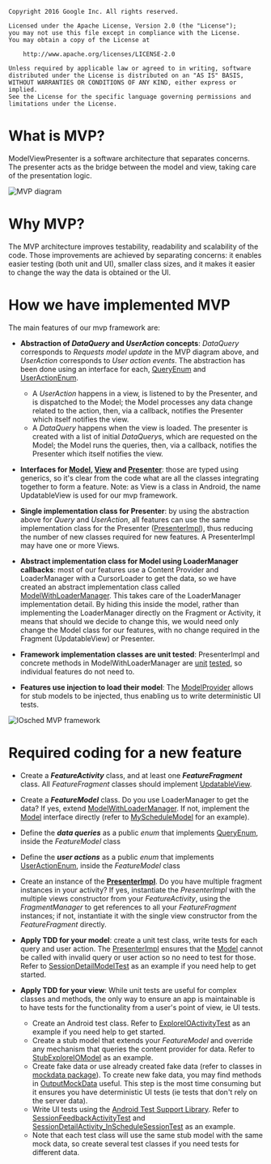    Copyright 2016 Google Inc. All rights reserved.

    Licensed under the Apache License, Version 2.0 (the "License");
    you may not use this file except in compliance with the License.
    You may obtain a copy of the License at

        http://www.apache.org/licenses/LICENSE-2.0

    Unless required by applicable law or agreed to in writing, software
    distributed under the License is distributed on an "AS IS" BASIS,
    WITHOUT WARRANTIES OR CONDITIONS OF ANY KIND, either express or implied.
    See the License for the specific language governing permissions and
    limitations under the License.


# What is MVP?

ModelViewPresenter is a software architecture that separates concerns. The presenter acts as the 
bridge between the model and view, taking care of the presentation logic.

![MVP diagram](images/mvp-diagram.png "MVP diagram")
        
# Why MVP?

The MVP architecture improves testability, readability and scalability of the code. Those 
improvements are achieved by separating concerns: it enables easier testing (both unit and UI), 
smaller class sizes, and it makes it easier to change the way the data is obtained or the UI. 

# How we have implemented MVP

The main features of our mvp framework are:

+ **Abstraction of *DataQuery* and *UserAction* concepts**: *DataQuery* corresponds to *Requests 
model update* in the MVP diagram above, and *UserAction* corresponds to *User action events*. The 
abstraction has been done using an interface for each, [QueryEnum][QE] and [UserActionEnum][UAE].
    + A *UserAction* happens in a view, is listened to by the Presenter, and is dispatched to the 
    Model; the Model processes any data change related to the action, then, via a callback, notifies 
    the Presenter which itself notifies the view. 
    + A *DataQuery* happens when the view is loaded. The presenter is created with a list of initial
     *DataQuery*s, which are requested on the Model; the Model runs the queries, then, via a 
     callback, notifies the Presenter which itself notifies the view.

+ **Interfaces for [Model][M], [View][V] and [Presenter][P]**: those are typed using generics, so it's clear from 
the code what are all the classes integrating together to form a feature. Note: as View is a class 
in Android, the name UpdatableView is used for our mvp framework.

+ **Single implementation class for Presenter**: by using the abstraction above for *Query* and 
*UserAction*, all features can use the same implementation class for the Presenter 
([PresenterImpl][PI]), thus reducing the number of new classes required for new features. 
A PresenterImpl may have one or more Views.

+ **Abstract implementation class for Model using LoaderManager callbacks**: most of our features 
use a Content Provider and LoaderManager with a CursorLoader to get the data, so we have created 
an abstract implementation class called [ModelWithLoaderManager][MLM]. This takes care of the LoaderManager
 implementation detail. By hiding this inside the model, rather than implementing the LoaderManager
 directly on the Fragment or Activity, it means that should we decide to change this, we would need 
 only change the Model class for our features, with no change required in the Fragment 
 (UpdatableView) or Presenter.
 
+ **Framework implementation classes are unit tested**: PresenterImpl and concrete methods in 
ModelWithLoaderManager are [unit][PIT] [tested][MLMT], so individual features do not need to.

+ **Features use injection to load their model**: The [ModelProvider][MP] allows for stub models to be 
injected, thus enabling us to write deterministic UI tests. 

[QE]: ../android/src/main/java/com/google/samples/apps/treffen/archframework/QueryEnum.java
[UAE]: ../android/src/main/java/com/google/samples/apps/treffen/archframework/UserActionEnum.java
[M]: ../android/src/main/java/com/google/samples/apps/treffen/archframework/Model.java
[V]: ../android/src/main/java/com/google/samples/apps/treffen/archframework/UpdatableView.java
[P]: ../android/src/main/java/com/google/samples/apps/treffen/archframework/Presenter.java
[PI]: ../android/src/main/java/com/google/samples/apps/treffen/archframework/PresenterImpl.java
[MLM]: ../android/src/main/java/com/google/samples/apps/treffen/archframework/ModelWithLoaderManager.java
[PIT]: ../android/src/test/java/com/google/samples/apps/treffen/archframework/PresenterImplTest.java
[MLMT]: ../android/src/test/java/com/google/samples/apps/treffen/archframework/ModelWithLoaderManagerImplTest.java
[MP]: ../android/src/main/java/com/google/samples/apps/treffen/injection/ModelProvider.java

![IOsched MVP framework](images/iosched-mvp-framework.png "IOsched MVP framework")

# Required coding for a new feature

+ Create a ***FeatureActivity*** class, and at least one ***FeatureFragment*** class. All 
*FeatureFragment* classes should implement [UpdatableView][V].

+ Create a ***FeatureModel*** class. Do you use LoaderManager to get the data? If yes, extend 
[ModelWithLoaderManager][MLM]. If not, implement the [Model][M] interface directly (refer to 
[MyScheduleModel][MSM] for an example).

+ Define the ***data queries*** as a public *enum* that implements [QueryEnum][QE], inside the 
*FeatureModel* class

+ Define the ***user actions*** as a public *enum* that implements [UserActionEnum][UAE], inside the 
*FeatureModel* class

+ Create an instance of the **[PresenterImpl][PI]**. Do you have multiple fragment instances in your 
activity? If yes, instantiate the *PresenterImpl* with the multiple views constructor from  your 
*FeatureActivity*, using the *FragmentManager* to get references to all your *FeatureFragment* 
instances; if not, instantiate it with the single view constructor from the *FeatureFragment* 
directly.

+ **Apply TDD for your model**: create a unit test class, write tests for each query and user 
action. The [PresenterImpl][PI] ensures that the [Model][M] cannot be called with invalid query or user
action so no need to test for those. Refer to [SessionDetailModelTest][SDMT] as an example if you need 
help to get started.

+ **Apply TDD for your view**: While unit tests are useful for complex classes and methods, the only 
way to ensure an app is maintainable is to have tests for the functionality from a user's point of view,
 ie UI tests. 
    * Create an Android test class. Refer to [ExploreIOActivityTest][EIOAT] as an example if you need 
    help to get started.
    * Create a stub model that extends your *FeatureModel* and override any mechanism that queries
    the content provider for data. Refer to [StubExploreIOModel][SEIOM] as an example.
    * Create fake data or use already created fake data (refer to classes in [mockdata package][MDP]).
     To create new fake data, you may find methods in  [OutputMockData][OMD] useful. This step is the
     most time consuming but it ensures you have deterministic UI tests (ie tests that don't rely on 
     the server data).
    * Write UI tests using the [Android Test Support Library][ATSL]. Refer to [SessionFeedbackActivityTest][AFAT]
    and [SessionDetailActivity_InScheduleSessionTest][SDAT] as an example.
    * Note that each test class will use the same stub model with the same mock data, so create 
    several test classes if you need tests for different data.

[MSM]: ../android/src/main/java/com/google/samples/apps/iosched/myschedule/MyScheduleModel.java
[SDMT]: ../android/src/test/java/com/google/samples/apps/iosched/session/SessionDetailModelTest.java
[EIOAT]: ../android/src/androidTest/java/com/google/samples/apps/iosched/explore/ExploreIOActivityTest.java
[SEIOM]: ../android/src/androidTest/java/com/google/samples/apps/iosched/explore/StubExploreIOModel.java
[MDP]: ../android/src/androidTest/java/com/google/samples/apps/iosched/mockdata/
[ATSL]: https://google.github.io/android-testing-support-library/
[OMD]: ../android/src/main/java/com/google/samples/apps/iosched/debug/OutputMockData.java
[AFAT]: ../android/src/androidTest/java/com/google/samples/apps/iosched/feedback/SessionFeedbackActivityTest.java
[SDAT]: ../android/src/androidTest/java/com/google/samples/apps/iosched/session/SessionDetailActivity_InScheduleSessionTest.java
